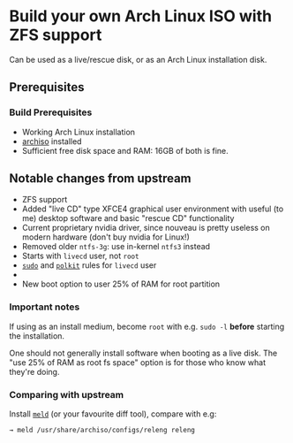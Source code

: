 # Build your own Arch Linux ISO with ZFS support

Can be used as a live/rescue disk, or as an Arch Linux installation disk.

## Prerequisites

### Build Prerequisites

- Working Arch Linux installation
- [archiso](https://wiki.archlinux.org/title/Archiso) installed
- Sufficient free disk space and RAM: 16GB of both is fine.

## Notable changes from upstream

- ZFS support
- Added "live CD" type XFCE4 graphical user environment with useful (to me)
desktop software and basic "rescue CD" functionality
- Current proprietary nvidia driver, since nouveau is pretty useless on modern
hardware (don't buy nvidia for Linux!)
- Removed older `ntfs-3g`: use in-kernel `ntfs3` instead
- Starts with `livecd` user, not `root`
- [`sudo`](https://www.sudo.ws/) and
[`polkit`](https://gitlab.freedesktop.org/polkit/polkit/)
rules for `livecd` user
- 
- New boot option to user 25% of RAM for root partition

### Important notes

If using as an install medium, become `root` with e.g. `sudo -l` **before**
starting the installation.

One should not generally install software when booting as a live disk.
The "use 25% of RAM as root fs space" option is for those who know what they're doing.

### Comparing with upstream

Install [`meld`](https://meldmerge.org/) (or your favourite diff tool),
compare with e.g:

```shell
→ meld /usr/share/archiso/configs/releng releng
```
